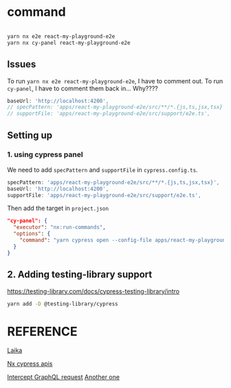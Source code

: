 # command

```bash

yarn nx e2e react-my-playground-e2e
yarn nx cy-panel react-my-playground-e2e
```

## Issues

To run `yarn nx e2e react-my-playground-e2e`, I have to comment out. To run `cy-panel`, I have to comment them back in... Why????

```ts
baseUrl: 'http://localhost:4200',
// specPattern: 'apps/react-my-playground-e2e/src/**/*.{js,ts,jsx,tsx}',
// supportFile: 'apps/react-my-playground-e2e/src/support/e2e.ts',
```

## Setting up

### 1. using cypress panel

We need to add `specPattern` and `supportFile` in `cypress.config.ts`.

```ts
specPattern: 'apps/react-my-playground-e2e/src/**/*.{js,ts,jsx,tsx}',
baseUrl: 'http://localhost:4200',
supportFile: 'apps/react-my-playground-e2e/src/support/e2e.ts',
```

Then add the target in `project.json`

```json
"cy-panel": {
  "executor": "nx:run-commands",
  "options": {
    "command": "yarn cypress open --config-file apps/react-my-playground-e2e/cypress.config.ts"
  }
}
```

## 2. Adding testing-library support

https://testing-library.com/docs/cypress-testing-library/intro

```bash
yarn add -D @testing-library/cypress
```

# REFERENCE

[Laika](https://zendesk.github.io/laika/docs/api/)

[Nx cypress apis](https://nx.dev/nx-api/cypress)

[Intercept GraphQL request](https://enlear.academy/intercept-graphql-requests-in-cypress-c1085eafb517)
[Another one](https://betterprogramming.pub/intercepting-graphql-requests-with-cypress-99984d6d500c)
